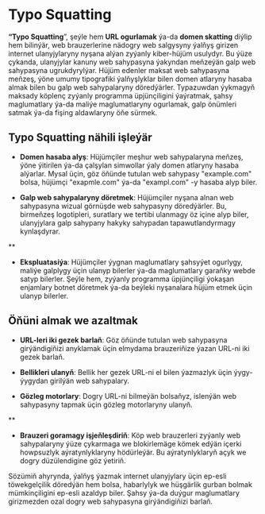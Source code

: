 # Typo Squatting

**“Typo Squatting**”, şeýle hem **URL ogurlamak** ýa-da **domen skatting** diýlip hem bilinýär, web brauzerlerine nädogry web salgysyny ýalňyş girizen internet ulanyjylaryny nyşana alýan zyýanly kiber-hüjüm usulydyr. Bu ýüze çykanda, ulanyjylar kanuny web sahypasyna ýakyndan meňzeýän galp web sahypasyna ugrukdyrylýar. Hüjüm edenler maksat web sahypasyna meňzeş, ýöne umumy tipografiki ýalňyşlyklar bilen domen atlaryny hasaba almak bilen bu galp web sahypalaryny döredýärler. Typazuwdan ýykmagyň maksady köplenç zyýanly programma üpjünçiligini ýaýratmak, şahsy maglumatlary ýa-da maliýe maglumatlaryny ogurlamak, galp önümleri satmak ýa-da fişing aldawlaryny öňe sürmek.

## Typo Squatting nähili işleýär

- **Domen hasaba alyş**: Hüjümçiler meşhur web sahypalaryna meňzeş, ýöne ýitirilen ýa-da çalşylan simwollar ýaly domen atlaryny hasaba alýarlar. Mysal üçin, göz öňünde tutulan web sahypasy "example.com" bolsa, hüjümçi "exapmle.com" ýa-da "exampl.com" -y hasaba alyp biler.

- **Galp web sahypalaryny döretmek**: Hüjümçiler nyşana alnan web sahypasyna wizual görnüşde web sahypasyny döredýärler. Bu, birmeňzeş logotipleri, suratlary we tertibi ulanmagy öz içine alyp biler, ulanyjylara galp sahypany hakyky sahypadan tapawutlandyrmagy kynlaşdyrar.

**

- **Ekspluatasiýa**: Hüjümçiler ýygnan maglumatlary şahsyýet ogurlygy, maliýe galplygy üçin ulanyp bilerler ýa-da maglumatlary garaňky webde satyp bilerler. Şeýle hem, zyýanly programma üpjünçiligi ýokaşan enjamlary botnet döretmek ýa-da beýleki nyşanalara hüjüm etmek üçin ulanyp bilerler.

## Öňüni almak we azaltmak

- **URL-leri iki gezek barlaň**: Göz öňünde tutulan web sahypasyna girýändigiňizi anyklamak üçin elmydama brauzeriňize ýazan URL-ni iki gezek barlaň.

- **Bellikleri ulanyň**: Bellik her gezek URL-ni el bilen ýazmazlyk üçin ýygy-ýygydan girilýän web sahypalary.

- **Gözleg motorlary**: Dogry URL-ni bilmeýän bolsaňyz, islenýän web sahypasyny tapmak üçin gözleg motorlaryny ulanyň.

**

- **Brauzeri goramagy işjeňleşdiriň**: Köp web brauzerleri zyýanly web sahypalaryny ýüze çykarmaga we blokirlemäge kömek edýän içerki howpsuzlyk aýratynlyklaryny hödürleýär. Bu aýratynlyklaryň açyk we dogry düzülendigine göz ýetiriň.

Sözümiň ahyrynda, ýalňyş ýazmak internet ulanyjylary üçin ep-esli töwekgelçilik döredýän hem bolsa, habarlylyk we hüşgärlik gurban bolmak mümkinçiligini ep-esli azaldyp biler. Şahsy ýa-da duýgur maglumatlary girizmezden ozal dogry web sahypasyna girýändigiňizi barlaň.